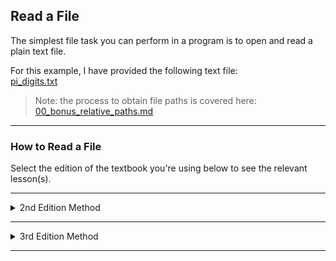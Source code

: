 ## Read a File

The simplest file task you can perform in a program is to open and read a
plain text file.

For this example, I have provided the following text file:  
[pi_digits.txt](./Files/pi_digits.txt)

> Note: the process to obtain file paths is covered here:  
> [00_bonus_relative_paths.md](./00_bonus_relative_paths.md)

---

### How to Read a File

Select the edition of the textbook you're using below to see the relevant
lesson(s).

---

<details>
<summary>2nd Edition Method</summary>

### Using the `open()` Method

Python exposes a function `open()`, which opens the specified file and returns
a file handler `TextIOWrapper` that can be used to read the contents of the 
file via its `read()` method. The handler also exposes a `close()` method to 
execute when you're done using the file.

> Note: When you read in the content of a text file, it will often end with a
> newline character. To avoid including the extra carriage return, it's often
> useful to use the `rstrip()` method to remove any trailing whitespace
> characters, including newline(s).

```python
import os

ROOT_DIR = os.path.dirname(__file__)
file_path = os.path.join(ROOT_DIR, "Files", "pi_digits.txt")

file_object = open(file_path)
text = file_object.read()
print(text.rstrip())
file_object.close()
```

Output:

```
3.1415926535
  8979323846
  2643383279
```

---

### Using `with open`

The `open()`, do some work, `close()` process works in most cases. However, if
an error occurs before the `close()` method is called, the file may be lft in 
a locked state in Windows and be inaccessible to programs.

To work around this, Python provides the `with` keyword, which creates a code
block following the `open()` call and automatically closes the file handler
when the block ends, even if there is an error.

```python
import os

ROOT_DIR = os.path.dirname(__file__)
file_path = os.path.join(ROOT_DIR, "Files", "pi_digits.txt")

with open(file_path) as file_object:
    text = file_object.read()
print(text.rstrip())
```

Output:

```
3.1415926535
  8979323846
  2643383279
```

</details>

---

<details>
<summary>3rd Edition Method</summary>

### Using `pathlib.Path`

The Python library `pathlib` provides an alternative method for reading a file
using its `Path` class. While it may not seem like an improvement on a simple 
task, like reading text file content, the `Path` class provides more 
streamlined methods to perform file system operations than `open()`.

One advantage is that the functions exposed by `Path` do not require the
developer to explicitly open the file. Opening, closing, and error handling
occurs in the library functions, making this a better choice for most 
development scenarios.

```python
from relative_paths import get_path
from pathlib import Path

file_path = get_path("pi_digits.txt", "Files")

path_object = Path(file_path)
text = path_object.read_text()
print(text.rstrip())
```

Output:

```
3.1415926535
  8979323846
  2643383279
```

</details>

---

